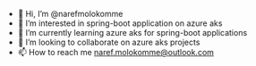 - 👋 Hi, I’m @narefmolokomme
- 👀 I’m interested in spring-boot application on azure aks
- 🌱 I’m currently learning azure aks for spring-boot applications
- 💞️ I’m looking to collaborate on azure aks projects
- 📫 How to reach me naref.molokomme@outlook.com

<!---
narefmolokomme/narefmolokomme is a ✨ special ✨ repository because its `README.md` (this file) appears on your GitHub profile.
You can click the Preview link to take a look at your changes.
--->
